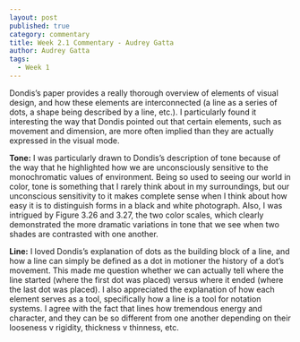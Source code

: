 ```yaml
---
layout: post
published: true
category: commentary
title: Week 2.1 Commentary - Audrey Gatta
author: Audrey Gatta
tags:
  - Week 1
---
```

Dondis’s paper provides a really thorough overview of elements of visual design, and how these elements are interconnected (a line as a series of dots, a shape being described by a line, etc.). I particularly found it interesting the way that Dondis pointed out that certain elements, such as movement and dimension, are more often implied than they are actually expressed in the visual mode. 

**Tone:** I was particularly drawn to Dondis’s description of tone because of the way that he highlighted how we are unconsciously sensitive to the monochromatic values of environment. Being so used to seeing our world in color, tone is something that I rarely think about in my surroundings, but our unconscious sensitivity to it makes complete sense when I think about how easy it is to distinguish forms in a black and white photograph. Also, I was intrigued by Figure 3.26 and 3.27, the two color scales, which clearly demonstrated the more dramatic variations in tone that we see when two shades are contrasted with one another. 

**Line:** I loved Dondis’s explanation of dots as the building block of a line, and how a line can simply be defined as a dot in motioner the history of a dot’s movement. This made me question whether we can actually tell where the line started (where the first dot was placed) versus where it ended (where the last dot was placed). I also appreciated the explanation of how each element serves as a tool, specifically how a line is a tool for notation systems. I agree with the fact that lines how tremendous energy and character, and they can be so different from one another depending on their looseness v rigidity, thickness v thinness, etc.

